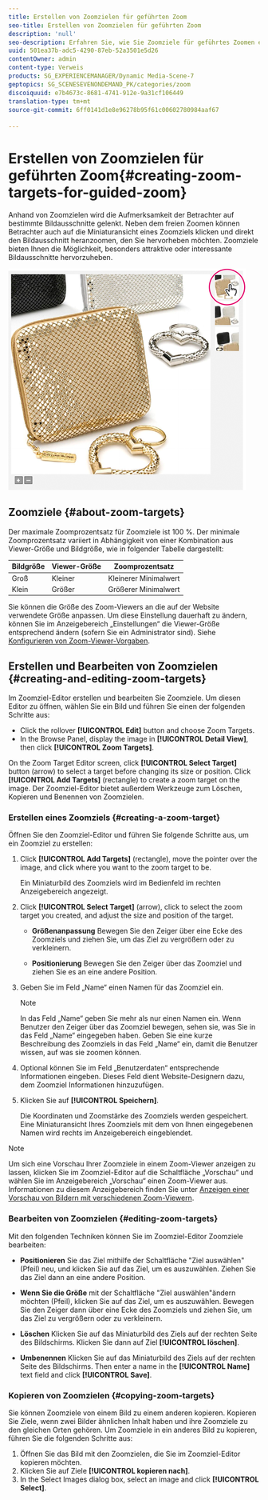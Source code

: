 ```yaml
---
title: Erstellen von Zoomzielen für geführten Zoom
seo-title: Erstellen von Zoomzielen für geführten Zoom
description: 'null'
seo-description: Erfahren Sie, wie Sie Zoomziele für geführtes Zoomen erstellen.
uuid: 501ea37b-adc5-4290-87eb-52a3501e5d26
contentOwner: admin
content-type: Verweis
products: SG_EXPERIENCEMANAGER/Dynamic Media-Scene-7
geptopics: SG_SCENESEVENONDEMAND_PK/categories/zoom
discoiquuid: e7b4673c-8681-4741-912e-9a31cf106449
translation-type: tm+mt
source-git-commit: 6ff0141d1e8e96278b95f61c00602780984aaf67

---
```



# Erstellen von Zoomzielen für geführten Zoom{#creating-zoom-targets-for-guided-zoom}

Anhand von Zoomzielen wird die Aufmerksamkeit der Betrachter auf bestimmte Bildausschnitte gelenkt. Neben dem freien Zoomen können Betrachter auch auf die Miniaturansicht eines Zoomziels klicken und direkt den Bildausschnitt heranzoomen, den Sie hervorheben möchten. Zoomziele bieten Ihnen die Möglichkeit, besonders attraktive oder interessante Bildausschnitte hervorzuheben.

![Erstellen von Zoomzielen für geführten Zoom](/help/assets/zo_guided_zoom.png)

## Zoomziele {#about-zoom-targets}

Der maximale Zoomprozentsatz für Zoomziele ist 100 %. Der minimale Zoomprozentsatz variiert in Abhängigkeit von einer Kombination aus Viewer-Größe und Bildgröße, wie in folgender Tabelle dargestellt:

| Bildgröße | Viewer-Größe | Zoomprozentsatz |
|--- |--- |--- |
| Groß | Kleiner | Kleinerer Minimalwert |
| Klein | Größer | Größerer Minimalwert |

Sie können die Größe des Zoom-Viewers an die auf der Website verwendete Größe anpassen. Um diese Einstellung dauerhaft zu ändern, können Sie im Anzeigebereich „Einstellungen“ die Viewer-Größe entsprechend ändern (sofern Sie ein Administrator sind). Siehe [Konfigurieren von Zoom-Viewer-Vorgaben](setting-zoom-viewer-presets.md#setting_up_zoom_viewer_presets).

## Erstellen und Bearbeiten von Zoomzielen {#creating-and-editing-zoom-targets}

Im Zoomziel-Editor erstellen und bearbeiten Sie Zoomziele. Um diesen Editor zu öffnen, wählen Sie ein Bild und führen Sie einen der folgenden Schritte aus:

* Click the rollover **[!UICONTROL Edit]** button and choose Zoom Targets.
* In the Browse Panel, display the image in **[!UICONTROL Detail View]**, then click **[!UICONTROL Zoom Targets]**.

On the Zoom Target Editor screen, click **[!UICONTROL Select Target]** button (arrow) to select a target before changing its size or position. Click **[!UICONTROL Add Targets]** (rectangle) to create a zoom target on the image. Der Zoomziel-Editor bietet außerdem Werkzeuge zum Löschen, Kopieren und Benennen von Zoomzielen.

### Erstellen eines Zoomziels {#creating-a-zoom-target}

Öffnen Sie den Zoomziel-Editor und führen Sie folgende Schritte aus, um ein Zoomziel zu erstellen:

1. Click **[!UICONTROL Add Targets]** (rectangle), move the pointer over the image, and click where you want to the zoom target to be.

   Ein Miniaturbild des Zoomziels wird im Bedienfeld im rechten Anzeigebereich angezeigt.

1. Click **[!UICONTROL Select Target]** (arrow), click to select the zoom target you created, and adjust the size and position of the target.

   * **Größenanpassung** Bewegen Sie den Zeiger über eine Ecke des Zoomziels und ziehen Sie, um das Ziel zu vergrößern oder zu verkleinern.

   * **Positionierung** Bewegen Sie den Zeiger über das Zoomziel und ziehen Sie es an eine andere Position.

1. Geben Sie im Feld „Name“ einen Namen für das Zoomziel ein.

   >[!NOTE]
   >
   >In das Feld „Name“ geben Sie mehr als nur einen Namen ein. Wenn Benutzer den Zeiger über das Zoomziel bewegen, sehen sie, was Sie in das Feld „Name“ eingegeben haben. Geben Sie eine kurze Beschreibung des Zoomziels in das Feld „Name“ ein, damit die Benutzer wissen, auf was sie zoomen können.

1. Optional können Sie im Feld „Benutzerdaten“ entsprechende Informationen eingeben. Dieses Feld dient Website-Designern dazu, dem Zoomziel Informationen hinzuzufügen.
1. Klicken Sie auf **[!UICONTROL Speichern]**.

   Die Koordinaten und Zoomstärke des Zoomziels werden gespeichert. Eine Miniaturansicht Ihres Zoomziels mit dem von Ihnen eingegebenen Namen wird rechts im Anzeigebereich eingeblendet.

>[!NOTE]
>
>Um sich eine Vorschau Ihrer Zoomziele in einem Zoom-Viewer anzeigen zu lassen, klicken Sie im Zoomziel-Editor auf die Schaltfläche „Vorschau“ und wählen Sie im Anzeigebereich „Vorschau“ einen Zoom-Viewer aus. Informationen zu diesem Anzeigebereich finden Sie unter [Anzeigen einer Vorschau von Bildern mit verschiedenen Zoom-Viewern](previewing-image-assets-different-zoom.md#previewing_image_assets_with_different_zoom_viewers).

### Bearbeiten von Zoomzielen {#editing-zoom-targets}

Mit den folgenden Techniken können Sie im Zoomziel-Editor Zoomziele bearbeiten:

* **Positionieren** Sie das Ziel mithilfe der Schaltfläche "Ziel auswählen"(Pfeil) neu, und klicken Sie auf das Ziel, um es auszuwählen. Ziehen Sie das Ziel dann an eine andere Position.

* **Wenn Sie die Größe** mit der Schaltfläche "Ziel auswählen"ändern möchten (Pfeil), klicken Sie auf das Ziel, um es auszuwählen. Bewegen Sie den Zeiger dann über eine Ecke des Zoomziels und ziehen Sie, um das Ziel zu vergrößern oder zu verkleinern.

* **Löschen** Klicken Sie auf das Miniaturbild des Ziels auf der rechten Seite des Bildschirms. Klicken Sie dann auf Ziel **[!UICONTROL löschen]**.

* **Umbenennen** Klicken Sie auf das Miniaturbild des Ziels auf der rechten Seite des Bildschirms. Then enter a name in the **[!UICONTROL Name]** text field and click **[!UICONTROL Save]**.

### Kopieren von Zoomzielen {#copying-zoom-targets}

Sie können Zoomziele von einem Bild zu einem anderen kopieren. Kopieren Sie Ziele, wenn zwei Bilder ähnlichen Inhalt haben und ihre Zoomziele zu den gleichen Orten gehören. Um Zoomziele in ein anderes Bild zu kopieren, führen Sie die folgenden Schritte aus:

1. Öffnen Sie das Bild mit den Zoomzielen, die Sie im Zoomziel-Editor kopieren möchten.
1. Klicken Sie auf Ziele **[!UICONTROL kopieren nach]**.
1. In the Select Images dialog box, select an image and click **[!UICONTROL Select]**.

